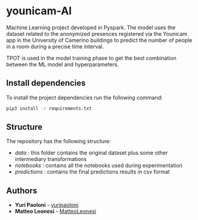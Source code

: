 # younicam-AI

Machine Learning project developed in Pyspark. The model uses the dataset related to the anonymized presences registered via the Younicam app in the University of Camerino buildings to predict the number of people in a room during a precise time interval.

TPOT is used in the model training phase to get the best combination between the ML model and hyperparameters.

## Install dependencies 

To install the project dependencies run the following command:

```bash
pip3 install -r requirements.txt
```


## Structure

The repository has the following structure:

* *data* : this folder contains the original dataset plus some other intermediary transformations
* *notebooks* : contains all the notebooks used during experimentation
* *predictions* : contains the final predictions results in csv format

## Authors

* **Yuri Paoloni** - [yuripaoloni](https://github.com/yuripaoloni)
* **Matteo Leonesi** - [MatteoLeonesi](https://github.com/MatteoLeonesi)
